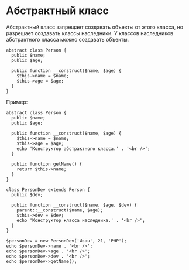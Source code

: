 # Абстрактный класс
Абстрактный класс запрещает создавать объекты от этого класса, но разрешает создавать классы наследники. У классов наследников абстрактного класса можно создавать объекты.

    abstract class Person {
      public $name;
      public $age;

      public function __construct($name, $age) {
        $this->name = $name;
        $this->age = $age;
      }
    }

Пример:

    abstract class Person {
      public $name;
      public $age;

      public function __construct($name, $age) {
        $this->name = $name;
        $this->age = $age;
        echo 'Конструктор абстрактного класса.' . '<br />';
      }

      public function getName() {
        return $this->name;
      }
    }

    class PersonDev extends Person {
      public $dev;

      public function __construct($name, $age, $dev) {
        parent::__construct($name, $age);
        $this->dev = $dev;
        echo 'Конструктор класса наследника.' . '<br />';
      }
    }

    $personDev = new PersonDev('Иван', 21, 'PHP');
    echo $personDev->name . '<br />';
    echo $personDev->age . '<br />';
    echo $personDev->dev . '<br />';
    echo $personDev->getName();
